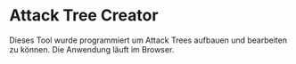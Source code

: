 # Attack Tree Creator

Dieses Tool wurde programmiert um Attack Trees aufbauen und bearbeiten zu können. Die Anwendung läuft im Browser. 
